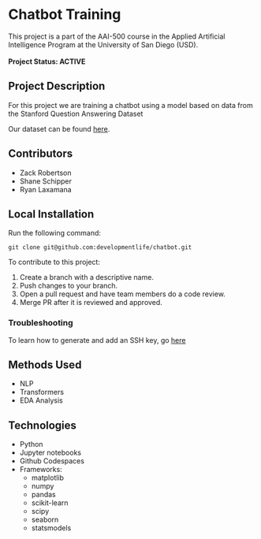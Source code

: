 # Chatbot Training
This project is a part of the AAI-500 course in the Applied Artificial Intelligence Program at the University of San Diego (USD). 
<br><br>**Project Status: ACTIVE**

## Project Description
For this project we are training a chatbot using a model based on data from the Stanford Question Answering Dataset

Our dataset can be found [here](https://www.kaggle.com/datasets/stanfordu/stanford-question-answering-dataset/download?datasetVersionNumber=2). 

## Contributors
- Zack Robertson
- Shane Schipper
- Ryan Laxamana

## Local Installation
Run the following command:

```
git clone git@github.com:developmentlife/chatbot.git
```

To contribute to this project:
1. Create a branch with a descriptive name.
2. Push changes to your branch.
3. Open a pull request and have team members do a code review.
4. Merge PR after it is reviewed and approved.

### Troubleshooting

To learn how to generate and add an SSH key, go [here](https://docs.github.com/en/authentication/connecting-to-github-with-ssh/generating-a-new-ssh-key-and-adding-it-to-the-ssh-agent)

## Methods Used
- NLP
- Transformers
- EDA Analysis
	
## Technologies
- Python
- Jupyter notebooks
- Github Codespaces
- Frameworks:
    - matplotlib
    - numpy
    - pandas
    - scikit-learn
    - scipy
    - seaborn
    - statsmodels
